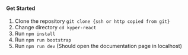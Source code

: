 #### Get Started

1. Clone the repository `git clone {ssh or http copied from git}`
2. Change directory `cd kyper-react`
3. Run `npm install`
4. Run `npm run bootstrap`
5. Run `npm run dev` (Should open the documentation page in localhost)
